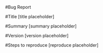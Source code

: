 #Bug Report

#Title
[title placeholder]

#Summary
[summary placeholder]

#Version
[version placeholder]

#Steps to reproduce
[reproduce placeholder]
